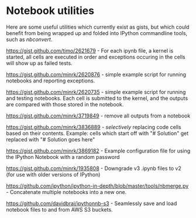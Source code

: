 Notebook utilities
==================

Here are some useful utilities which currently exist as gists, but which could benefit from being wrapped up and folded into IPython commandline tools, such as *nbconvert*.

https://gist.github.com/timo/2621679 - For each ipynb file, a kernel is started, all cells are executed in order and exceptions occuring in the cells will show up as failed tests.

https://gist.github.com/minrk/2620876 - simple example script for running notebooks and reporting exceptions. 

https://gist.github.com/minrk/2620735 - simple example script for running and testing notebooks. Each cell is submitted to the kernel, and the outputs are compared with those stored in the notebook.

https://gist.github.com/minrk/3719849 - remove all outputs from a notebook

https://gist.github.com/minrk/3836889 - *selectively* replacing code cells based on their contents. Example: cells which start off with "# Solution" get replaced with "# Solution goes here"

https://gist.github.com/minrk/3869182 - Example configuration file for using the IPython Notebook with a random password

https://gist.github.com/minrk/1935808 - Downgrade v3 .ipynb files to v2 (for use with older versions of IPython)

https://github.com/ipython/ipython-in-depth/blob/master/tools/nbmerge.py - Concatenate multiple notebooks into a new one.

https://github.com/davidbrai/ipythonnb-s3 - Seamlessly save and load notebook files to and from AWS S3 buckets.